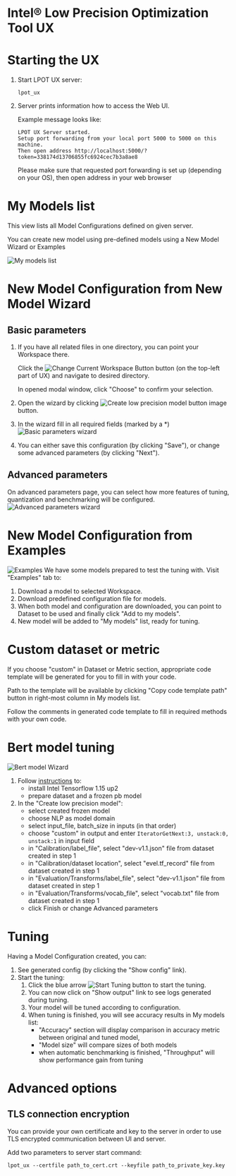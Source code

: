 Intel® Low Precision Optimization Tool UX
=========================================

# Starting the UX
1. Start LPOT UX server:
   ```shell
   lpot_ux
   ```
1. Server prints information how to access the Web UI.

   Example message looks like:
   ```text
   LPOT UX Server started.
   Setup port forwarding from your local port 5000 to 5000 on this machine.
   Then open address http://localhost:5000/?token=338174d13706855fc6924cec7b3a8ae8
   ```

   Please make sure that requested port forwarding is set up (depending on your OS), then open address in your web browser

# My Models list
This view lists all Model Configurations defined on given server. 

You can create new model using pre-defined models using a New Model Wizard or Examples

![My models list](imgs/ux/my_models.png "My models list")

# New Model Configuration from New Model Wizard
## Basic parameters
1. If you have all related files in one directory, you can point your Workspace there.
   
   Click the ![Change Current Workspace Button](imgs/ux/workspace_change.png "Change")
   button (on the top-left part of UX) and navigate to desired directory.
   
   In opened modal window, click "Choose" to confirm your selection.
1. Open the wizard by clicking ![Create low precision model button image](imgs/ux/model_create_new.png "Create low precision model") button.
1. In the wizard fill in all required fields (marked by a *)
   ![Basic parameters wizard](imgs/ux/wizard_basic.png "Basic parameters")
1. You can either save this configuration (by clicking "Save"), or change some advanced parameters (by clicking "Next").

## Advanced parameters
On advanced parameters page, you can select how more features of tuning, quantization and benchmarking will be configured.
   ![Advanced parameters wizard](imgs/ux/wizard_advanced.png "Advanced parameters")

# New Model Configuration from Examples
![Examples](imgs/ux/examples.png "Examples")
We have some models prepared to test the tuning with. Visit "Examples" tab to:
1. Download a model to selected Workspace.
1. Download predefined configuration file for models.
1. When both model and configuration are downloaded, you can point to Dataset to be used and finally click "Add to my models".
1. New model will be added to "My models" list, ready for tuning.

# Custom dataset or metric
If you choose "custom" in Dataset or Metric section, appropriate code template will be generated for you to fill in with your code.

Path to the template will be available by clicking "Copy code template path" button in right-most column in My models list.

Follow the comments in generated code template to fill in required methods with your own code.

# Bert model tuning
![Bert model Wizard](imgs/ux/model_create_bert.png "Bert model Wizard")   
1. Follow [instructions](https://github.com/intel/lpot/blob/master/examples/tensorflow/nlp/bert/README.md) to:
   * install Intel Tensorflow 1.15 up2
   * prepare dataset and a frozen pb model 
1. In the "Create low precision model":
   * select created frozen model
   * choose NLP as model domain
   * select input_file, batch_size in inputs (in that order)
   * choose "custom" in output and enter `IteratorGetNext:3, unstack:0, unstack:1` in input field
   * in "Calibration/label_file", select "dev-v1.1.json" file from dataset created in step 1
   * in "Calibration/dataset location", select "evel.tf_record" file from dataset created in step 1
   * in "Evaluation/Transforms/label_file", select "dev-v1.1.json" file from dataset created in step 1  
   * in "Evaluation/Transforms/vocab_file", select "vocab.txt" file from dataset created in step 1
   * click Finish or change Advanced parameters

# Tuning
Having a Model Configuration created, you can:
1. See generated config (by clicking the "Show config" link).
1. Start the tuning:
   1. Click the blue arrow ![Start Tuning button](imgs/ux/tuning_start.png "Start tuning") to start the tuning.
   1. You can now click on "Show output" link to see logs generated during tuning.
   1. Your model will be tuned according to configuration.
   1. When tuning is finished, you will see accuracy results in My models list:
      - "Accuracy" section will display comparison in accuracy metric between original and tuned model,
      - "Model size" will compare sizes of both models
      - when automatic benchmarking is finished, "Throughput" will show performance gain from tuning 

# Advanced options
## TLS connection encryption

You can provide your own certificate and key to the server in order to use TLS encrypted communication between UI and server.

Add two parameters to server start command:
```
lpot_ux --certfile path_to_cert.crt --keyfile path_to_private_key.key
```

